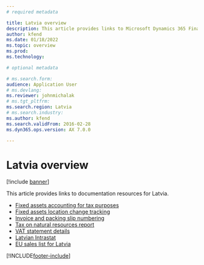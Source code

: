 ```yaml
---
# required metadata

title: Latvia overview
description: This article provides links to Microsoft Dynamics 365 Finance documentation resources for Latvia. 
author: kfend
ms.date: 01/18/2022
ms.topic: overview
ms.prod: 
ms.technology: 

# optional metadata

# ms.search.form: 
audience: Application User
# ms.devlang: 
ms.reviewer: johnmichalak
# ms.tgt_pltfrm: 
ms.search.region: Latvia
# ms.search.industry: 
ms.author: kfend
ms.search.validFrom: 2016-02-28
ms.dyn365.ops.version: AX 7.0.0

---
```


# Latvia overview

[!include [banner](../../includes/banner.md)]

This article provides links to documentation resources for Latvia. 

- [Fixed assets accounting for tax purposes](emea-lva-fixed-assets-accounting.md)
- [Fixed assets location change tracking](emea-lva-fixed-assets-location-fields-change.md)
- [Invoice and packing slip numbering](../europe/emea-invoices-packing-slips-numbering.md)
- [Tax on natural resources report](emea-lva-tax-natural-resources.md)
- [VAT statement details](emea-lva-vat-statement-details.md)
- [Latvian Intrastat](emea-lva-intrastat.md)
- [EU sales list for Latvia](emea-lva-eu-sales-list.md)


[!INCLUDE[footer-include](../../../includes/footer-banner.md)]
